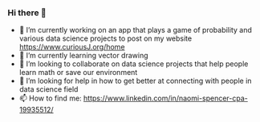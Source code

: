 ### Hi there 👋

- 🔭 I’m currently working on an app that plays a game of probability and various data science projects to post on my website https://www.curiousJ.org/home
- 🌱 I’m currently learning vector drawing
- 👯 I’m looking to collaborate on data science projects that help people learn math or save our environment
- 🤔 I’m looking for help in how to get better at connecting with people in data science field
- 📫 How to find me: https://www.linkedin.com/in/naomi-spencer-cpa-19935512/
